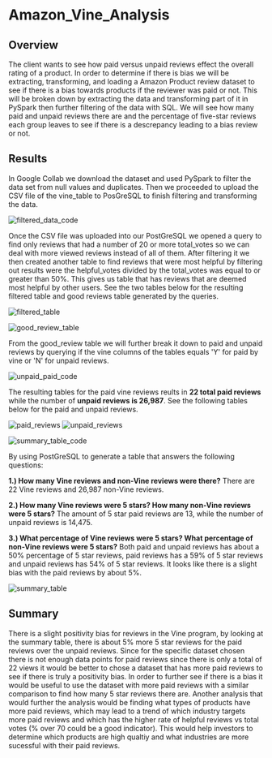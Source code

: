 # Amazon_Vine_Analysis

## Overview

The client wants to see how paid versus unpaid reviews effect the overall rating of a product. In order to determine if there is bias we will be extracting, transforming, and loading a Amazon Product review dataset to see if there is a bias towards products if the reviewer was paid or not. This will be broken down by extracting the data and transforming part of it in PySpark then further filtering of the data with SQL. We will see how many paid and unpaid reviews there are and the percentage of five-star reviews each group leaves to see if there is a descrepancy leading to a bias review or not. 

## Results 

In Google Collab we download the dataset and used PySpark to filter the data set from null values and duplicates. Then we proceeded to upload the CSV file of the vine_table to PosGreSQL to finish filtering and transforming the data. 

![filtered_data_code](https://github.com/vanessaneang/Amazon_Vine_Analysis/blob/main/Resources/filtered_data_code.png)

Once the CSV file was uploaded into our PostGreSQL we opened a query to find only reviews that had a number of 20 or more total_votes so we can deal with more viewed reviews instead of all of them. After filtering it we then created another table to find reviews that were most helpful by filtering out results were the helpful_votes divided by the total_votes was equal to or greater than 50%. This gives us table that has reviews that are deemed most helpful by other users. See the two tables below for the resulting filtered table and good reviews table generated by the queries.

![filtered_table](https://github.com/vanessaneang/Amazon_Vine_Analysis/blob/main/Resources/filtered_data_table.png)

![good_review_table](https://github.com/vanessaneang/Amazon_Vine_Analysis/blob/main/Resources/good_review_table.png)

From the good_review table we will further break it down to paid and unpaid reviews by querying if the vine columns of the tables equals 'Y' for paid by vine or 'N' for unpaid reviews. 

![unpaid_paid_code](https://github.com/vanessaneang/Amazon_Vine_Analysis/blob/main/Resources/unpaid_paid_code.png)

The resulting tables for the paid vine reviews reults in **22 total paid reviews** while the number of **unpaid reviews is 26,987**. See the following tables below for the paid and unpaid reviews.

![paid_reviews](https://github.com/vanessaneang/Amazon_Vine_Analysis/blob/main/Resources/paid_reviews.png)
![unpaid_reviews](https://github.com/vanessaneang/Amazon_Vine_Analysis/blob/main/Resources/unpaid_reviews.png)


![summary_table_code](https://github.com/vanessaneang/Amazon_Vine_Analysis/blob/main/Resources/summary_table_code.png)

By using PostGreSQL to generate a table that answers the following questions:

**1.) How many Vine reviews and non-Vine reviews were there?**
There are 22 Vine reviews and 26,987 non-Vine reviews.

**2.) How many Vine reviews were 5 stars? How many non-Vine reviews were 5 stars?** 
The amount of 5 star paid reviews are 13, while the number of unpaid reviews is 14,475.

**3.) What percentage of Vine reviews were 5 stars? What percentage of non-Vine reviews were 5 stars?**
Both paid and unpaid reviews has about a 50% percentage of 5 star reviews, paid reviews has a 59% of 5 star reviews and unpaid reviews has 54% of 5 star reviews. It looks like there is a slight bias with the paid reviews by about 5%. 

![summary_table](https://github.com/vanessaneang/Amazon_Vine_Analysis/blob/main/Resources/summary_table.png)

## Summary 

There is a slight positivity bias for reviews in the Vine program, by looking at the summary table, there is about 5% more 5 star reviews for the paid reviews over the unpaid reviews. Since for the specific dataset chosen there is not enough data points for paid reviews since there is only a total of 22 views it would be better to chose a dataset that has more paid reviews to see if there is truly a positivity bias. In order to further see if there is a bias it would be useful to use the dataset with more paid reviews with a similar comparison to find how many 5 star reviews there are. Another analysis that would further the analysis would be finding what types of products have more paid reviews, which may lead to a trend of which industry targets more paid reviews and which has the higher rate of helpful reviews vs total votes (% over 70 could be a good indicator). This would help investors to determine which products are high qualtiy and what industries are more sucessful with their paid reviews.




